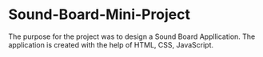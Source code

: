 # Sound-Board-Mini-Project
The purpose for the project was to design a Sound Board Appllication. 
The application is created with the help of HTML, CSS, JavaScript. 
